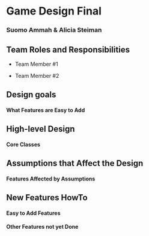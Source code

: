 # Game Design Final
### Suomo Ammah & Alicia Steiman

## Team Roles and Responsibilities

 * Team Member #1

 * Team Member #2


## Design goals

#### What Features are Easy to Add


## High-level Design


#### Core Classes


## Assumptions that Affect the Design

#### Features Affected by Assumptions


## New Features HowTo

#### Easy to Add Features

#### Other Features not yet Done

